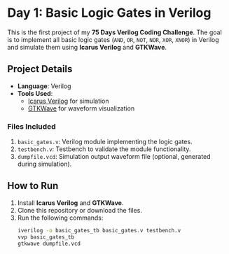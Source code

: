 # Day 1: Basic Logic Gates in Verilog

This is the first project of my **75 Days Verilog Coding Challenge**. The goal is to implement all basic logic gates (`AND`, `OR`, `NOT`, `NOR`, `XOR`, `XNOR`) in Verilog and simulate them using **Icarus Verilog** and **GTKWave**.

## Project Details
- **Language**: Verilog
- **Tools Used**:
  - [Icarus Verilog](http://iverilog.icarus.com/) for simulation
  - [GTKWave](http://gtkwave.sourceforge.net/) for waveform visualization

### Files Included
1. `basic_gates.v`: Verilog module implementing the logic gates.
2. `testbench.v`: Testbench to validate the module functionality.
3. `dumpfile.vcd`: Simulation output waveform file (optional, generated during simulation).

## How to Run
1. Install **Icarus Verilog** and **GTKWave**.
2. Clone this repository or download the files.
3. Run the following commands:
   ```bash
   iverilog -o basic_gates_tb basic_gates.v testbench.v
   vvp basic_gates_tb
   gtkwave dumpfile.vcd
